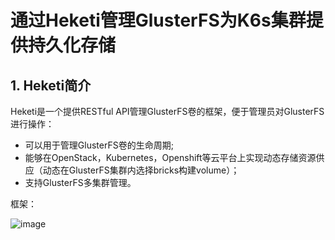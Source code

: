 #  通过Heketi管理GlusterFS为K6s集群提供持久化存储
## 1. Heketi简介
Heketi是一个提供RESTful API管理GlusterFS卷的框架，便于管理员对GlusterFS进行操作：

- 可以用于管理GlusterFS卷的生命周期;
- 能够在OpenStack，Kubernetes，Openshift等云平台上实现动态存储资源供应（动态在GlusterFS集群内选择bricks构建volume）；
- 支持GlusterFS多集群管理。

 框架：

 ![image](https://github.com/kenlab-chung/kenlab-chung.github.io/assets/59462735/3fea9dbc-3d7d-4d0d-9971-a0e2e029dd5a)
